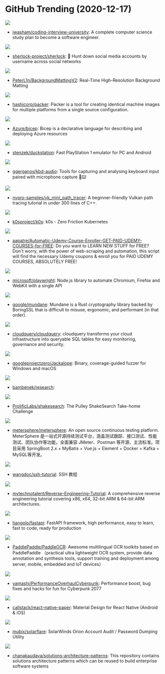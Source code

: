 # GitHub Trending (2020-12-17)

![](https://img.shields.io/badge/none-New%201-green?style=flat-square&logo=appveyor)
- [jwasham/coding-interview-university](https://github.com/jwasham/coding-interview-university): A complete computer science study plan to become a software engineer.

![](https://img.shields.io/badge/Python-New%20351-green?style=flat-square&logo=appveyor)
- [sherlock-project/sherlock](https://github.com/sherlock-project/sherlock): 🔎 Hunt down social media accounts by username across social networks

![](https://img.shields.io/badge/Python-New%20123-green?style=flat-square&logo=appveyor)
- [PeterL1n/BackgroundMattingV2](https://github.com/PeterL1n/BackgroundMattingV2): Real-Time High-Resolution Background Matting

![](https://img.shields.io/badge/Go-New%20125-green?style=flat-square&logo=appveyor)
- [hashicorp/packer](https://github.com/hashicorp/packer): Packer is a tool for creating identical machine images for multiple platforms from a single source configuration.

![](https://img.shields.io/badge/C%23-New%2013-green?style=flat-square&logo=appveyor)
- [Azure/bicep](https://github.com/Azure/bicep): Bicep is a declarative language for describing and deploying Azure resources

![](https://img.shields.io/badge/C%2B%2B-New%2093-green?style=flat-square&logo=appveyor)
- [stenzek/duckstation](https://github.com/stenzek/duckstation): Fast PlayStation 1 emulator for PC and Android

![](https://img.shields.io/badge/C%2B%2B-New%20318-green?style=flat-square&logo=appveyor)
- [ggerganov/kbd-audio](https://github.com/ggerganov/kbd-audio): Tools for capturing and analysing keyboard input paired with microphone capture 🎤⌨️

![](https://img.shields.io/badge/C%2B%2B-New%2069-green?style=flat-square&logo=appveyor)
- [nvpro-samples/vk_mini_path_tracer](https://github.com/nvpro-samples/vk_mini_path_tracer): A beginner-friendly Vulkan path tracing tutorial in under 300 lines of C++.

![](https://img.shields.io/badge/Go-New%2024-green?style=flat-square&logo=appveyor)
- [k0sproject/k0s](https://github.com/k0sproject/k0s): k0s - Zero Friction Kubernetes

![](https://img.shields.io/badge/Python-New%20237-green?style=flat-square&logo=appveyor)
- [aapatre/Automatic-Udemy-Course-Enroller-GET-PAID-UDEMY-COURSES-for-FREE](https://github.com/aapatre/Automatic-Udemy-Course-Enroller-GET-PAID-UDEMY-COURSES-for-FREE): Do you want to LEARN NEW STUFF for FREE? Don't worry, with the power of web-scraping and automation, this script will find the necessary Udemy coupons & enroll you for PAID UDEMY COURSES, ABSOLUTELY FREE!

![](https://img.shields.io/badge/TypeScript-New%20102-green?style=flat-square&logo=appveyor)
- [microsoft/playwright](https://github.com/microsoft/playwright): Node.js library to automate Chromium, Firefox and WebKit with a single API

![](https://img.shields.io/badge/Rust-New%20137-green?style=flat-square&logo=appveyor)
- [google/mundane](https://github.com/google/mundane): Mundane is a Rust cryptography library backed by BoringSSL that is difficult to misuse, ergonomic, and performant (in that order).

![](https://img.shields.io/badge/Go-New%20122-green?style=flat-square&logo=appveyor)
- [cloudquery/cloudquery](https://github.com/cloudquery/cloudquery): cloudquery transforms your cloud infrastructure into queryable SQL tables for easy monitoring, governance and security.

![](https://img.shields.io/badge/C%2B%2B-New%2081-green?style=flat-square&logo=appveyor)
- [googleprojectzero/Jackalope](https://github.com/googleprojectzero/Jackalope): Binary, coverage-guided fuzzer for Windows and macOS

![](https://img.shields.io/badge/none-New%2021-green?style=flat-square&logo=appveyor)
- [bambenek/research](https://github.com/bambenek/research): 

![](https://img.shields.io/badge/CSS-New%207-green?style=flat-square&logo=appveyor)
- [ProlificLabs/shakesearch](https://github.com/ProlificLabs/shakesearch): The Pulley ShakeSearch Take-home Challenge

![](https://img.shields.io/badge/Java-New%2046-green?style=flat-square&logo=appveyor)
- [metersphere/metersphere](https://github.com/metersphere/metersphere): An open source continuous testing platform. MeterSphere 是一站式开源持续测试平台，涵盖测试跟踪、接口测试、性能测试、团队协作等功能，全面兼容 JMeter、Postman 等开源、主流标准。项目采用 SpringBoot 2.x + MyBatis + Vue.js + Element + Docker + Kafka + MySQL等开发。

![](https://img.shields.io/badge/none-New%2075-green?style=flat-square&logo=appveyor)
- [wangdoc/ssh-tutorial](https://github.com/wangdoc/ssh-tutorial): SSH 教程

![](https://img.shields.io/badge/C%2B%2B-New%2057-green?style=flat-square&logo=appveyor)
- [mytechnotalent/Reverse-Engineering-Tutorial](https://github.com/mytechnotalent/Reverse-Engineering-Tutorial): A comprehensive reverse engineering tutorial covering x86, x64, 32-bit ARM & 64-bit ARM architectures.

![](https://img.shields.io/badge/Python-New%2095-green?style=flat-square&logo=appveyor)
- [tiangolo/fastapi](https://github.com/tiangolo/fastapi): FastAPI framework, high performance, easy to learn, fast to code, ready for production

![](https://img.shields.io/badge/Python-New%20141-green?style=flat-square&logo=appveyor)
- [PaddlePaddle/PaddleOCR](https://github.com/PaddlePaddle/PaddleOCR): Awesome multilingual OCR toolkits based on PaddlePaddle （practical ultra lightweight OCR system, provide data annotation and synthesis tools, support training and deployment among server, mobile, embedded and IoT devices）

![](https://img.shields.io/badge/C%2B%2B-New%20339-green?style=flat-square&logo=appveyor)
- [yamashi/PerformanceOverhaulCyberpunk](https://github.com/yamashi/PerformanceOverhaulCyberpunk): Performance boost, bug fixes and hacks for fun for Cyberpunk 2077

![](https://img.shields.io/badge/TypeScript-New%20139-green?style=flat-square&logo=appveyor)
- [callstack/react-native-paper](https://github.com/callstack/react-native-paper): Material Design for React Native (Android & iOS)

![](https://img.shields.io/badge/C%23-New%2072-green?style=flat-square&logo=appveyor)
- [mubix/solarflare](https://github.com/mubix/solarflare): SolarWinds Orion Account Audit / Password Dumping Utility

![](https://img.shields.io/badge/none-New%2040-green?style=flat-square&logo=appveyor)
- [chanakaudaya/solutions-architecture-patterns](https://github.com/chanakaudaya/solutions-architecture-patterns): This repository contains solutions architecture patterns which can be reused to build enterprise software systems

